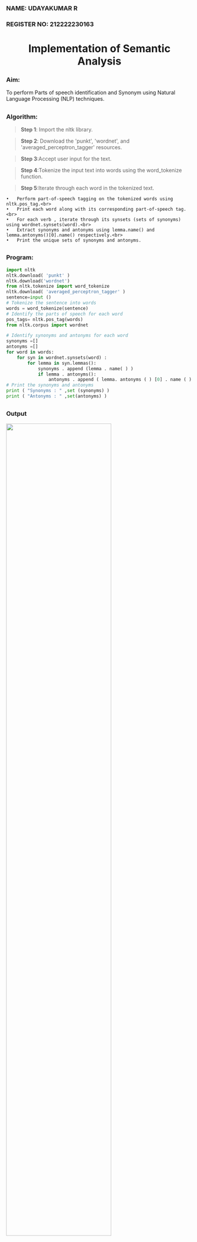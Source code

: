<H3>NAME: UDAYAKUMAR R</H3>
<H3>REGISTER NO: 212222230163 </H3>

<H1 ALIGN =CENTER>Implementation of Semantic Analysis</H1>


<h3>Aim:</h3>
To perform Parts of speech identification and Synonym using Natural Language Processing (NLP) techniques.
 
 
## <h3>Algorithm:</h3>

> **Step 1**: Import the nltk library.<br>

> **Step 2**: Download the 'punkt', 'wordnet', and 'averaged_perceptron_tagger' resources.<br>

> **Step 3**:Accept user input for the text.<br>

> **Step 4**:Tokenize the input text into words using the word_tokenize function.<br>

> **Step 5**:Iterate through each word in the tokenized text.<br>

	•	Perform part-of-speech tagging on the tokenized words using nltk.pos_tag.<br>
	•	Print each word along with its corresponding part-of-speech tag.<br>
	•	For each verb , iterate through its synsets (sets of synonyms) using wordnet.synsets(word).<br>
	•	Extract synonyms and antonyms using lemma.name() and lemma.antonyms()[0].name() respectively.<br>
	•	Print the unique sets of synonyms and antonyms.

## <H3>Program:</H3>

```python
import nltk
nltk.download( 'punkt' )
nltk.download('wordnet')
from nltk.tokenize import word_tokenize
nltk.download( 'averaged_perceptron_tagger' )
sentence=input ()
# Tokenize the sentence into words
words = word_tokenize(sentence)
# Identify the parts of speech for each word
pos_tags= nltk.pos_tag(words)
from nltk.corpus import wordnet

# Identify synonyms and antonyms for each word
synonyms =[]
antonyms =[]
for word in words:
	for syn in wordnet.synsets(word) :
		for lemma in syn.lemmas():
			synonyms . append (lemma . name( ) )
			if lemma . antonyms():
				antonyms . append ( lemma. antonyms ( ) [0] . name ( ) )
# Print the synonyms and antonyms
print ( "Synonyms : " ,set (synonyms) )
print ( "Antonyms : " ,set(antonyms) )
```
## <H3>Output</H3>
<img src="https://github.com/user-attachments/assets/12455f61-eb2c-45ab-97a0-d56d750ba664" width=75%>

## <H3>Result:</H3>
Thus ,the program to perform the Parts of Speech identification and Synonymis executed sucessfully.
